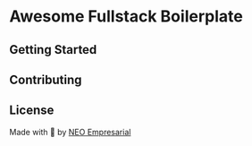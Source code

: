 # Awesome Fullstack Boilerplate

## Getting Started

## Contributing

## License

Made with 🧡 by [NEO Empresarial](https://neo.certi.org.br)
